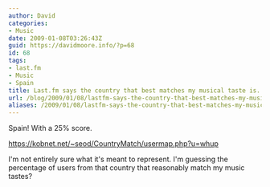 ```yaml
---
author: David
categories:
- Music
date: 2009-01-08T03:26:43Z
guid: https://davidmoore.info/?p=68
id: 68
tags:
- last.fm
- Music
- Spain
title: Last.fm says the country that best matches my musical taste is...
url: /blog/2009/01/08/lastfm-says-the-country-that-best-matches-my-musical-taste-is/
aliases: /2009/01/08/lastfm-says-the-country-that-best-matches-my-musical-taste-is/
---
```


Spain! With a 25% score.

https://kobnet.net/~seod/CountryMatch/usermap.php?u=whup

I'm not entirely sure what it's meant to represent. I'm guessing the percentage of users from that country that reasonably match my music tastes?